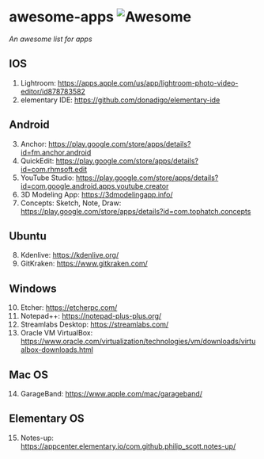 # awesome-apps ![Awesome](https://cdn.rawgit.com/sindresorhus/awesome/d7305f38d29fed78fa85652e3a63e154dd8e8829/media/badge.svg)
*An awesome list for apps*

## IOS
1. Lightroom: https://apps.apple.com/us/app/lightroom-photo-video-editor/id878783582
2. elementary IDE: https://github.com/donadigo/elementary-ide

## Android
3. Anchor: https://play.google.com/store/apps/details?id=fm.anchor.android
4. QuickEdit: https://play.google.com/store/apps/details?id=com.rhmsoft.edit
5. YouTube Studio: https://play.google.com/store/apps/details?id=com.google.android.apps.youtube.creator
6. 3D Modeling App: https://3dmodelingapp.info/
7. Concepts: Sketch, Note, Draw: https://play.google.com/store/apps/details?id=com.tophatch.concepts

## Ubuntu
8. Kdenlive: https://kdenlive.org/
9. GitKraken: https://www.gitkraken.com/

## Windows
10. Etcher: https://etcherpc.com/
11. Notepad++: https://notepad-plus-plus.org/
12. Streamlabs Desktop: https://streamlabs.com/
13. Oracle VM VirtualBox: https://www.oracle.com/virtualization/technologies/vm/downloads/virtualbox-downloads.html

## Mac OS
14. GarageBand: https://www.apple.com/mac/garageband/

## Elementary OS
15. Notes-up: https://appcenter.elementary.io/com.github.philip_scott.notes-up/
